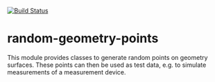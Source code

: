 [![Build Status](https://travis-ci.org/brauls/random-geometry-points.svg?branch=master)](https://travis-ci.org/brauls/random-geometry-points)

# random-geometry-points
This module provides classes to generate random points on geometry surfaces.
These points can then be used as test data, e.g. to simulate measurements of a measurement device.